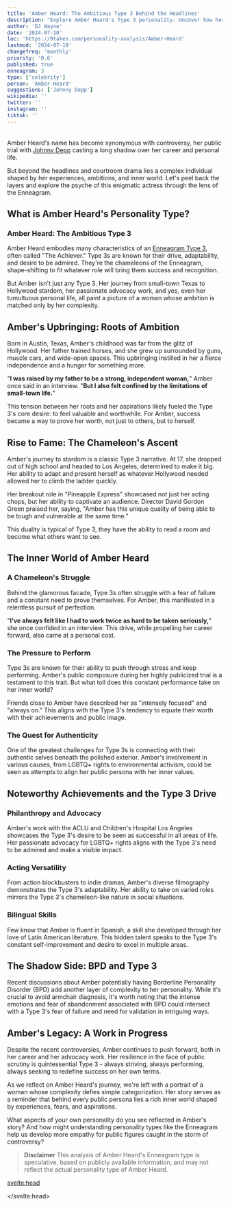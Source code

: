 ```yaml
---
title: 'Amber Heard: The Ambitious Type 3 Behind the Headlines'
description: "Explore Amber Heard's Type 3 personality. Uncover how her drive, childhood, and inner world shape the actress beyond the controversy"
author: 'DJ Wayne'
date: '2024-07-10'
loc: 'https://9takes.com/personality-analysis/Amber-Heard'
lastmod: '2024-07-10'
changefreq: 'monthly'
priority: '0.6'
published: true
enneagram: 3
type: ['celebrity']
person: 'Amber-Heard'
suggestions: ['Johnny Depp']
wikipedia: ''
twitter: ''
instagram: ''
tiktok: ''
---
```


<!--
    childhood and upbringing
    first big success
    style habits and quirks that relate to their personality type
    stressful moments in their life and how they handled them
    comfort- moments in their life where they are doing well and killing it

    amber heard borderline
amber heard personality disorders
amber heard bpd
amber heard mbti
amber heard personality disorder

-->
<!-- // keywords:  -->

<script>
	import  PopCard  from "$lib/components/atoms/PopCard.svelte";
  import BlogPurpose from '$lib/components/blog/BlogPurpose.svelte'
</script>

<div
	style="display: flex;
    justify-content: center;
    margin: 1rem 0;
	"
>
	<PopCard
		image={`/types/3s/${'Amber-Heard'}.webp`}
		enneagramType={3}
		showIcon={false}
		displayText="Amber Heard"
		subtext=""
	/>
</div>

<p class="firstLetter">Amber Heard's name has become synonymous with controversy, her public trial with <a href="/personality-analysis/Johnny-Depp">Johnny Depp</a> casting a long shadow over her career and personal life.</p>

But beyond the headlines and courtroom drama lies a complex individual shaped by her experiences, ambitions, and inner world. Let's peel back the layers and explore the psyche of this enigmatic actress through the lens of the Enneagram.

## What is Amber Heard's Personality Type?

### Amber Heard: The Ambitious Type 3

Amber Heard embodies many characteristics of an [Enneagram Type 3](/enneagram-corner/enneagram-type-3), often called "The Achiever." Type 3s are known for their drive, adaptability, and desire to be admired. They're the chameleons of the Enneagram, shape-shifting to fit whatever role will bring them success and recognition.

But Amber isn't just any Type 3. Her journey from small-town Texas to Hollywood stardom, her passionate advocacy work, and yes, even her tumultuous personal life, all paint a picture of a woman whose ambition is matched only by her complexity.

## Amber's Upbringing: Roots of Ambition

Born in Austin, Texas, Amber's childhood was far from the glitz of Hollywood. Her father trained horses, and she grew up surrounded by guns, muscle cars, and wide-open spaces. This upbringing instilled in her a fierce independence and a hunger for something more.

"**I was raised by my father to be a strong, independent woman,**" Amber once said in an interview. "**But I also felt confined by the limitations of small-town life.**"

This tension between her roots and her aspirations likely fueled the Type 3's core desire: to feel valuable and worthwhile. For Amber, success became a way to prove her worth, not just to others, but to herself.

## Rise to Fame: The Chameleon's Ascent

Amber's journey to stardom is a classic Type 3 narrative. At 17, she dropped out of high school and headed to Los Angeles, determined to make it big. Her ability to adapt and present herself as whatever Hollywood needed allowed her to climb the ladder quickly.

Her breakout role in "Pineapple Express" showcased not just her acting chops, but her ability to captivate an audience. Director David Gordon Green praised her, saying, "Amber has this unique quality of being able to be tough and vulnerable at the same time."

This duality is typical of Type 3, they have the ability to read a room and become what others want to see.

## The Inner World of Amber Heard

### A Chameleon's Struggle

Behind the glamorous facade, Type 3s often struggle with a fear of failure and a constant need to prove themselves. For Amber, this manifested in a relentless pursuit of perfection.

"**I've always felt like I had to work twice as hard to be taken seriously,**" she once confided in an interview. This drive, while propelling her career forward, also came at a personal cost.

### The Pressure to Perform

Type 3s are known for their ability to push through stress and keep performing. Amber's public composure during her highly publicized trial is a testament to this trait. But what toll does this constant performance take on her inner world?

Friends close to Amber have described her as "intensely focused" and "always on." This aligns with the Type 3's tendency to equate their worth with their achievements and public image.

### The Quest for Authenticity

One of the greatest challenges for Type 3s is connecting with their authentic selves beneath the polished exterior. Amber's involvement in various causes, from LGBTQ+ rights to environmental activism, could be seen as attempts to align her public persona with her inner values.

## Noteworthy Achievements and the Type 3 Drive

### Philanthropy and Advocacy

Amber's work with the ACLU and Children's Hospital Los Angeles showcases the Type 3's desire to be seen as successful in all areas of life. Her passionate advocacy for LGBTQ+ rights aligns with the Type 3's need to be admired and make a visible impact.

### Acting Versatility

From action blockbusters to indie dramas, Amber's diverse filmography demonstrates the Type 3's adaptability. Her ability to take on varied roles mirrors the Type 3's chameleon-like nature in social situations.

### Bilingual Skills

Few know that Amber is fluent in Spanish, a skill she developed through her love of Latin American literature. This hidden talent speaks to the Type 3's constant self-improvement and desire to excel in multiple areas.

## The Shadow Side: BPD and Type 3

Recent discussions about Amber potentially having Borderline Personality Disorder (BPD) add another layer of complexity to her personality. While it's crucial to avoid armchair diagnosis, it's worth noting that the intense emotions and fear of abandonment associated with BPD could intersect with a Type 3's fear of failure and need for validation in intriguing ways.

## Amber's Legacy: A Work in Progress

Despite the recent controversies, Amber continues to push forward, both in her career and her advocacy work. Her resilience in the face of public scrutiny is quintessential Type 3 - always striving, always performing, always seeking to redefine success on her own terms.

As we reflect on Amber Heard's journey, we're left with a portrait of a woman whose complexity defies simple categorization. Her story serves as a reminder that behind every public persona lies a rich inner world shaped by experiences, fears, and aspirations.

What aspects of your own personality do you see reflected in Amber's story? And how might understanding personality types like the Enneagram help us develop more empathy for public figures caught in the storm of controversy?

> **Disclaimer** This analysis of Amber Heard's Enneagram type is speculative, based on publicly available information, and may not reflect the actual personality type of Amber Heard.

<svelte:head>

<script type="application/ld+json">
{
  "@context": "http://schema.org",
  "@graph": [
    {
      "@type": "Article",
      "articleBody": "Amber Heard's name has become synonymous with controversy, her public trial with Johnny Depp casting a long shadow over her career and personal life. But beyond the headlines and courtroom drama lies a complex individual shaped by her experiences, ambitions, and inner world. This article explores Amber Heard's personality from the perspective of the Enneagram Type 3, delving into her upbringing, rise to fame, major accomplishments, and how she has navigated challenges and controversies.",
      "author": {
        "@type": "Person",
        "name": "DJ Wayne",
        "sameAs": ["https://www.instagram.com/djwayne3/", "https://www.youtube.com/@djwayne3", "https://www.linkedin.com/in/davidtwayne/", "https://twitter.com/djwayne3"]
      },
      "dateModified": "2024-07-10",
      "datePublished": "2024-07-10",
      "description": "This blog post examines Amber Heard's personality through the lens of the Enneagram Type 3, exploring her upbringing, rise to fame, major accomplishments, and how she has handled challenges and controversies.",
      "headline": "Decoding Amber Heard: The Ambitious Type 3 Behind the Headlines",
      "image": {
        "@type": "ImageObject",
        "height": 900,
        "url": "https://9takes.com/types/3s/Amber-Heard.webp",
        "width": 900
      },
      "mainEntityOfPage": {
        "@id": "https://9takes.com/personality-analysis/Amber-Heard",
        "@type": "WebPage"
      },
      "mentions": {
        "@type": "Person",
        "name": "Amber Heard",
        "sameAs": [
          "https://en.wikipedia.org/wiki/Amber_Heard",
          "https://www.imdb.com/name/nm1720028/",
          "https://twitter.com/realamberheard"
        ]
      },
      "publisher": {
        "@type": "Organization",
        "sameAs": ["https://www.instagram.com/9takesdotcom/", "https://twitter.com/9takesdotcom"],
        "logo": {
          "@type": "ImageObject",
          "url": "https://9takes.com/brand/aero.png"
        },
        "name": "9takes"
      }
    },
    {
      "@type": "FAQPage",
      "mainEntity": [
        {
          "@type": "Question",
          "name": "What is Amber Heard's Enneagram type?",
          "acceptedAnswer": {
            "@type": "Answer",
            "text": "Amber Heard is an Enneagram Type 3, also known as The Achiever. Type 3s are characterized by their ambition, adaptability, and desire to be admired. They often have a strong drive for success and recognition."
          }
        },
        {
          "@type": "Question",
          "name": "How did Amber Heard's upbringing shape her Enneagram Type 3 personality?",
          "acceptedAnswer": {
            "@type": "Answer",
            "text": "Heard's upbringing in small-town Texas, with a father who trained horses, likely instilled in her a fierce independence and hunger for something more. This tension between her roots and aspirations fueled the Type 3's core desire to feel valuable and worthwhile, driving her ambition and need to prove herself."
          }
        },
        {
          "@type": "Question",
          "name": "What are some lesser-known facts about Amber Heard that reflect her Enneagram Type 3 traits?",
          "acceptedAnswer": {
            "@type": "Answer",
            "text": "Heard is fluent in Spanish and has a passion for classic cars, which she has restored. These skills showcase the Type 3's desire for self-improvement and excellence in multiple areas. She also dropped out of high school at 17 to pursue acting, demonstrating the Type 3's ambitious drive and willingness to take risks for success."
          }
        },
        {
          "@type": "Question",
          "name": "How does Amber Heard's philanthropy relate to her Enneagram Type 3 personality?",
          "acceptedAnswer": {
            "@type": "Answer",
            "text": "Heard's involvement with organizations like the ACLU and Children's Hospital Los Angeles reflects the Type 3's desire to be seen as successful in all areas of life. Her advocacy work aligns with the Type 3's need to be admired and make a visible impact, while also potentially serving as a way to align her public persona with her inner values."
          }
        },
        {
          "@type": "Question",
          "name": "How has Amber Heard handled public controversies as an Enneagram Type 3?",
          "acceptedAnswer": {
            "@type": "Answer",
            "text": "As a Type 3, Heard's handling of public controversies, particularly her high-profile trial with Johnny Depp, likely reflects her ability to maintain composure under stress and continue performing. This aligns with the Type 3's tendency to equate their worth with their achievements and public image, potentially at a significant personal cost."
          }
        }
      ]
    }
  ]
}
</script>

</svelte:head>

<style lang="scss"></style>
